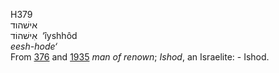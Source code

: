<body>
  <p>H379<br>  אישׁהוד  <br> אִישׁהוֹד  ‎  ‘ı̂yshhôd  <br><i>eesh-hode‘ </i><br>From <a href="h0376.htm">376</a> and <a href="h1935.htm">1935</a>  <i>man</i> <i>of</i> <i>renown</i>; <i>Ishod</i>, an Israelite: - Ishod.<br></p>
 </body>